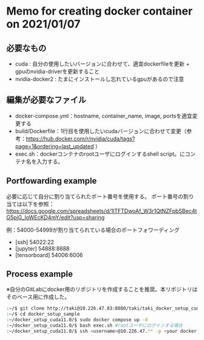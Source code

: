 # Memo for creating docker container on 2021/01/07

## 必要なもの

* cuda : 自分の使用したいバージョンに合わせて、適宜dockerfileを更新 + gpuのnvidia-driverを更新すること
* nvidia-docker2 : たまにインストールし忘れているgpuがあるので注意

## 編集が必要なファイル

* docker-compose.yml：hostname, container_name, image, portsを適宜変更する
* build/Dockerfile：1行目を使用したいcudaバージョンに合わせて変更（参考：https://hub.docker.com/r/nvidia/cuda/tags?page=1&ordering=last_updated ）
* exec.sh：dockerコンテナのrootユーザにログインするshell script。<your container name>にコンテナ名を入力する。

## Portfowarding example

必要に応じて自分に割り当てられたポート番号を使用する。
ポート番号の割り当ては以下を参照：
https://docs.google.com/spreadsheets/d/1lTFTDwoAf_W3r1QtNZFpbSBec4tG5pjG_IoWEcKD4mY/edit?usp=sharing

例：54000-54999が割り当てられている場合のポートフォワーディング

* [ssh] 54022:22
* [jupyter] 54888:8888
* [tensorboard] 54006:6006

## Process example

※自分のGitLabにdocker用のリポジトリを作成することを推奨。本リポジトリはそのベース用に作成した。

```bash
:~/$ git clone http://taki@10.226.47.83:8080/taki/taki_docker_setup_cuda11.0.git
:~/$ cd docker_setup_sample
:~/docker_setup_cuda11.0/$ sudo docker compose up -d
:~/docker_setup_cuda11.0/$ bash exec.sh #rootユーザにログインする場合
:~/docker_setup_cuda11.0/$ ssh <username>@10.226.47.** -p <your docker container port for ssh> #LDAPユーザにログインする場合
```
